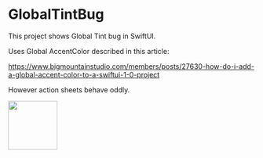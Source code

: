 # GlobalTintBug

This project shows Global Tint bug in SwiftUI.

Uses Global AccentColor described in this article:

https://www.bigmountainstudio.com/members/posts/27630-how-do-i-add-a-global-accent-color-to-a-swiftui-1-0-project

However action sheets behave oddly.

<img src="https://github.com/edwurtle/GlobalTintBug/blob/main/TintBug.gif" width="100" />
